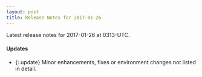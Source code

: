 ```yaml
---
layout: post
title: Release Notes for 2017-01-26
---
```


Latest release notes for 2017-01-26 at 0313-UTC.

<div class='updates' markdown='1'>

#### Updates

- {:.update} Minor enhancements, fixes or environment changes not listed in detail.

</div>


